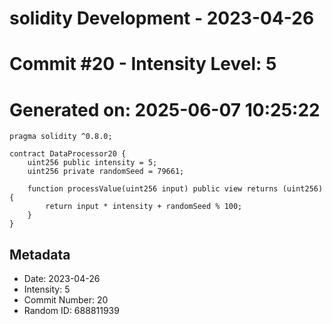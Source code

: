 ﻿# solidity Development - 2023-04-26
# Commit #20 - Intensity Level: 5
# Generated on: 2025-06-07 10:25:22
```solidity
pragma solidity ^0.8.0;

contract DataProcessor20 {
    uint256 public intensity = 5;
    uint256 private randomSeed = 79661;

    function processValue(uint256 input) public view returns (uint256) {
        return input * intensity + randomSeed % 100;
    }
}
```
## Metadata
- Date: 2023-04-26
- Intensity: 5
- Commit Number: 20
- Random ID: 688811939
